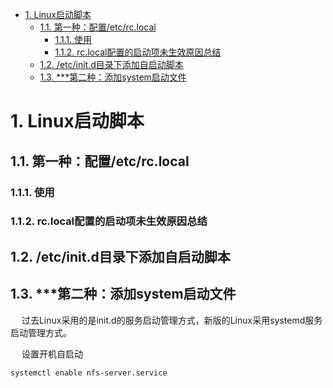 
<!-- TOC -->

- [1. Linux启动脚本](#1-linux启动脚本)
    - [1.1. 第一种：配置/etc/rc.local](#11-第一种配置etcrclocal)
        - [1.1.1. 使用](#111-使用)
        - [1.1.2. rc.local配置的启动项未生效原因总结](#112-rclocal配置的启动项未生效原因总结)
    - [1.2. /etc/init.d目录下添加自启动脚本](#12-etcinitd目录下添加自启动脚本)
    - [1.3. ***第二种：添加system启动文件](#13-第二种添加system启动文件)

<!-- /TOC -->

# 1. Linux启动脚本  

<!--
三种方式  
Linux系统下如何设置开机自动运行脚本？
https://baijiahao.baidu.com/s?id=1722174560616569543&wfr=spider&for=pc

linux开机启动脚本
https://blog.csdn.net/User_bie/article/details/120226581


-->



## 1.1. 第一种：配置/etc/rc.local  
### 1.1.1. 使用
<!-- 
https://www.yisu.com/zixun/481840.html
https://blog.csdn.net/weixin_50518271/article/details/122712171
-->

### 1.1.2. rc.local配置的启动项未生效原因总结  
<!-- 

https://www.cnblogs.com/baihh/p/16435572.html
-->



## 1.2. /etc/init.d目录下添加自启动脚本  
<!-- 

https://m.php.cn/article/480523.html
-->




## 1.3. ***第二种：添加system启动文件  
<!-- 
https://blog.51cto.com/u_10473224/4286697
-->
&emsp; 过去Linux采用的是init.d的服务启动管理方式，新版的Linux采用systemd服务启动管理方式。  

&emsp; 设置开机自启动  

```text
systemctl enable nfs-server.service
```


